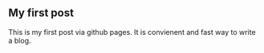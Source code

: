 ## My first post
This is my first post via github pages.
It is convienent and fast way to write a blog.
